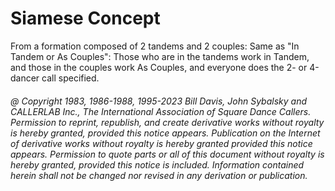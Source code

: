 
# Siamese Concept

From a formation composed of 2 tandems and 2 couples:
Same as "In Tandem or As Couples": Those who are in the
tandems work in Tandem, and those in the couples work 
As Couples, and everyone does the 2- or 4-dancer call specified.

###### @ Copyright 1983, 1986-1988, 1995-2023 Bill Davis, John Sybalsky and CALLERLAB Inc., The International Association of Square Dance Callers. Permission to reprint, republish, and create derivative works without royalty is hereby granted, provided this notice appears. Publication on the Internet of derivative works without royalty is hereby granted provided this notice appears. Permission to quote parts or all of this document without royalty is hereby granted, provided this notice is included. Information contained herein shall not be changed nor revised in any derivation or publication.
